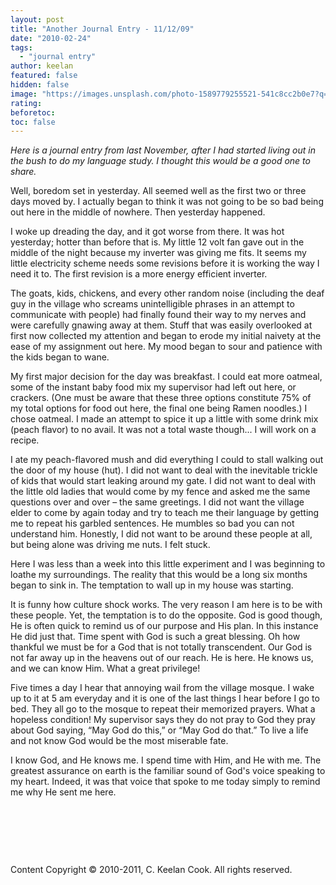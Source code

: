 ```yaml
---
layout: post
title: "Another Journal Entry - 11/12/09"
date: "2010-02-24"
tags:
  - "journal entry"
author: keelan
featured: false
hidden: false
image: "https://images.unsplash.com/photo-1589779255521-541c8cc2b0e7?q=80&w=1932&auto=format&fit=crop&ixlib=rb-4.0.3&ixid=M3wxMjA3fDB8MHxwaG90by1wYWdlfHx8fGVufDB8fHx8fA%3D%3D"
rating: 
beforetoc: 
toc: false
---
```


_Here is a journal entry from last November, after I had started living out in the bush to do my language study. I thought this would be a good one to share._

Well, boredom set in yesterday. All seemed well as the first two or three days moved by. I actually began to think it was not going to be so bad being out here in the middle of nowhere. Then yesterday happened.

I woke up dreading the day, and it got worse from there. It was hot yesterday; hotter than before that is. My little 12 volt fan gave out in the middle of the night because my inverter was giving me fits. It seems my little electricity scheme needs some revisions before it is working the way I need it to. The first revision is a more energy efficient inverter.

The goats, kids, chickens, and every other random noise (including the deaf guy in the village who screams unintelligible phrases in an attempt to communicate with people) had finally found their way to my nerves and were carefully gnawing away at them. Stuff that was easily overlooked at first now collected my attention and began to erode my initial naivety at the ease of my assignment out here. My mood began to sour and patience with the kids began to wane.

My first major decision for the day was breakfast. I could eat more oatmeal, some of the instant baby food mix my supervisor had left out here, or crackers. (One must be aware that these three options constitute 75% of my total options for food out here, the final one being Ramen noodles.) I chose oatmeal. I made an attempt to spice it up a little with some drink mix (peach flavor) to no avail. It was not a total waste though... I will work on a recipe.

I ate my peach-flavored mush and did everything I could to stall walking out the door of my house (hut). I did not want to deal with the inevitable trickle of kids that would start leaking around my gate. I did not want to deal with the little old ladies that would come by my fence and asked me the same questions over and over – the same greetings. I did not want the village elder to come by again today and try to teach me their language by getting me to repeat his garbled sentences. He mumbles so bad you can not understand him. Honestly, I did not want to be around these people at all, but being alone was driving me nuts. I felt stuck.

Here I was less than a week into this little experiment and I was beginning to loathe my surroundings. The reality that this would be a long six months began to sink in. The temptation to wall up in my house was starting.

It is funny how culture shock works. The very reason I am here is to be with these people. Yet, the temptation is to do the opposite. God is good though, He is often quick to remind us of our purpose and His plan. In this instance He did just that. Time spent with God is such a great blessing. Oh how thankful we must be for a God that is not totally transcendent. Our God is not far away up in the heavens out of our reach. He is here. He knows us, and we can know Him. What a great privilege!

Five times a day I hear that annoying wail from the village mosque. I wake up to it at 5 am everyday and it is one of the last things I hear before I go to bed. They all go to the mosque to repeat their memorized prayers. What a hopeless condition! My supervisor says they do not pray to God they pray about God saying, “May God do this,” or “May God do that.” To live a life and not know God would be the most miserable fate.

I know God, and He knows me. I spend time with Him, and He with me. The greatest assurance on earth is the familiar sound of God's voice speaking to my heart. Indeed, it was that voice that spoke to me today simply to remind me why He sent me here.

 

 

 

Content Copyright © 2010-2011, C. Keelan Cook. All rights reserved.
